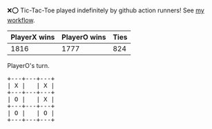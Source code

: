 :x::o: Tic-Tac-Toe played indefinitely by github action runners! See [my workflow](.github/workflows/play.yaml).

|PlayerX wins|PlayerO wins|Ties|
|-|-|-|
|1816|1777|824|

PlayerO's turn.

<pre>
+---+---+---+
| X |   | X |
+---+---+---+
| O |   | X |
+---+---+---+
| O |   | O |
+---+---+---+
</pre>